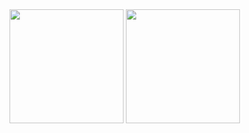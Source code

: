 <div>
  <img height=200 align="center" src="https://github-readme-stats.vercel.app/api?username=EricSantosDeveloper&theme=dark&show_icons=true&include_all_commits=true&hide_rank=true&card_width=378" /></a>
  <img height=200 align="center" src="https://github-readme-stats.vercel.app/api/top-langs?username=EricSantosDeveloper&layout=normal&theme=dark&langs_count=8&card_width=320" /></a>
</div>
